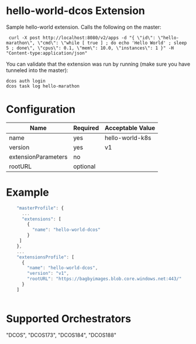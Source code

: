 # hello-world-dcos Extension

Sample hello-world extension.  Calls the following on the master:

```
 curl -X post http://localhost:8080/v2/apps -d "{ \"id\": \"hello-marathon\", \"cmd\": \"while [ true ] ; do echo 'Hello World' ; sleep 5 ; done\", \"cpus\": 0.1, \"mem\": 10.0, \"instances\": 1 }" -H "Content-type:application/json"
```

You can validate that the extension was run by running (make sure you have tunneled into the master):
```
dcos auth login
dcos task log hello-marathon 
```

# Configuration
|Name|Required|Acceptable Value|
|---|---|---|
|name|yes|hello-world-k8s|
|version|yes|v1|
|extensionParameters|no||
|rootURL|optional||

# Example
``` javascript
    "masterProfile": {
      ...
      "extensions": [
        { 
          "name": "hello-world-dcos"
        }
     ]
    },
    ...
    "extensionsProfile": [
      { 
        "name": "hello-world-dcos", 
        "version": "v1", 
        "rootURL": "https://bagbyimages.blob.core.windows.net:443/" 
      }
    ]
    

```

# Supported Orchestrators
"DCOS", "DCOS173", "DCOS184", "DCOS188"